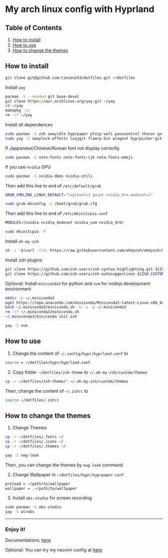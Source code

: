 # My arch linux config with Hyprland

## Table of Contents

1. [How to install](#how-to-install)
2. [How to use](#how-to-use)
3. [How to change the themes](#how-to-change-the-themes)

## How to install

```bash
git clone git@github.com:tiesen243/dotfiles.git ~/dotfiles
```

Install `yay`

```bash
pacman -S --needed git base-devel
git clone https://aur.archlinux.org/yay.git ~/yay
cd ~/yay
makepkg -si
rm -rf ~/yay
```

Install all dependences

```bash
sudo pacman -S zsh swayidle hyprpaper p7zip wofi pavucontrol thunar gvfs brightnessctl playerctl fastfetch btop cliphist wl-clipboard xfce4-settings grim slurp
sudo yay -S swaylock-effects lazygit floorp-bin wlogout hyprpicker-git
```

If Jappanese/Chinese/Korean font not display correctly

```bash
sudo pacman -S noto-fonts noto-fonts-cjk noto-fonts-emoji
```

If you use `nvidia` GPU

```bash
sudo pacman -S nvidia-dkms nvidia-utils
```

Then add this line to end of `/etc/default/grub`

```bash
GRUB_CMDLINE_LINUX_DEFAULT="loglevel=3 quiet nvidia_drm.modeset=1"

sudo grub-mkconfig -o /boot/grub/grub.cfg
```

Then add this line to end of `/etc/mkinitcpio.conf`

```bash
MODULES=(nvidia nvidia_modeset nvidia_uvm nvidia_drm)

sudo mkinitcpio -P
```

Install `oh-my-zsh`

```bash
sh -c "$(curl -fsSL https://raw.githubusercontent.com/ohmyzsh/ohmyzsh/master/tools/install.sh)"
```

Install zsh plugins

```bash
git clone https://github.com/zsh-users/zsh-syntax-highlighting.git ${ZSH_CUSTOM:-~/.oh-my-zsh/custom}/plugins/zsh-syntax-highlighting
git clone https://github.com/zsh-users/zsh-autosuggestions ${ZSH_CUSTOM:-~/.oh-my-zsh/custom}/plugins/zsh-autosuggestions
```

Optional: Install `miniconda3` for python and `nvm` for nodejs development environment

```bash
mkdir -p ~/.miniconda3
wget https://repo.anaconda.com/miniconda/Miniconda3-latest-Linux-x86_64.sh -O ~/.miniconda3/miniconda.sh
bash ~/.miniconda3/miniconda.sh -b -u -p ~/.miniconda3
rm -rf ~/.miniconda3/miniconda.sh
~/.miniconda3/bin/conda init zsh
```

```bash
yay -S nvm
```

## How to use

1. Change the content of `~/.config/hypr/hyprland.conf` to

```bash
source = ~/dotfiles/hypr/hyprland.conf
```

2. Copy folder `~/dotfiles/zsh-theme` to `~/.oh-my-zsh/custom/themes`

```bash
cp -r ~/dotfiles/zsh-theme/* ~/.oh-my-zsh/custom/themes
```

Then, change the content of `~/.zshrc` to

```bash
source ~/dotfiles/.zshrc
```

## How to change the themes

1. Change Themes

```bash
cp -r ~/dotfiles/.fonts ~/
cp -r ~/dotfiles/.icons ~/
cp -r ~/dotfiles/.themes ~/

yay -S nwg-look
```

Then, you can change the themes by `nwg-look` command

2. Change Wallpaper in `~/dotfiles/hypr/hyprpaper.conf`

```bash
preload = ~/path/to/wallpaper
wallpaper = ,~/path/to/wallpaper
```

3. Install `obs-studio` for screen recording

```bash
sudo pacman -S obs-studio
yay -S wlrobs
```

---

### Enjoy it!

Documentations: [here](https://tiesen.id.vn/blog/hyprland/)

Optional: You can try my neovim config at [here](https://github.com/tiesen243/nvim)
